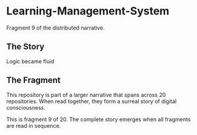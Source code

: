 # Learning-Management-System

Fragment 9 of the distributed narrative.

## The Story

Logic became fluid

## The Fragment

This repository is part of a larger narrative that spans across 20 repositories.
When read together, they form a surreal story of digital consciousness.

This is fragment 9 of 20. The complete story emerges when all fragments are read in sequence.
<!-- Fragment 9 whispers: 1 -->

<!-- Fragment 9 whispers: 2 -->

<!-- Fragment 9 whispers: 3 -->

<!-- Fragment 9 whispers: 4 -->

<!-- Fragment 9 whispers: 6 -->

<!-- Fragment 9 whispers: 8 -->

<!-- Fragment 9 whispers: 9 -->

<!-- Fragment 9 whispers: 11 -->

<!-- Fragment 9 whispers: 12 -->

<!-- Fragment 9 whispers: 13 -->

<!-- Fragment 9 whispers: 16 -->

<!-- Fragment 9 whispers: 17 -->

<!-- Fragment 9 whispers: 18 -->

<!-- Fragment 9 whispers: 19 -->

<!-- Fragment 9 whispers: 22 -->

<!-- Fragment 9 whispers: 23 -->
